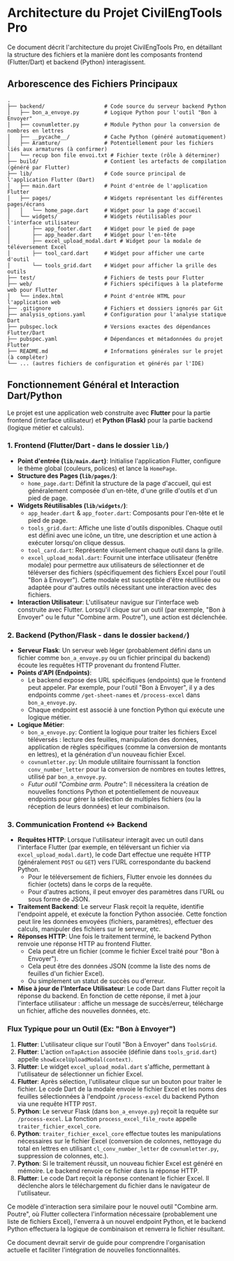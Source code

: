 # Architecture du Projet CivilEngTools Pro

Ce document décrit l'architecture du projet CivilEngTools Pro, en détaillant la structure des fichiers et la manière dont les composants frontend (Flutter/Dart) et backend (Python) interagissent.

## Arborescence des Fichiers Principaux

```
.
├── backend/                   # Code source du serveur backend Python
│   ├── bon_a_envoye.py        # Logique Python pour l'outil "Bon à Envoyer"
│   ├── covnumletter.py        # Module Python pour la conversion de nombres en lettres
│   ├── __pycache__/           # Cache Python (généré automatiquement)
│   ├── Aramture/              # Potentiellement pour les fichiers liés aux armatures (à confirmer)
│   └── recup bon file envoi.txt # Fichier texte (rôle à déterminer)
├── build/                     # Contient les artefacts de compilation (généré par Flutter)
├── lib/                       # Code source principal de l'application Flutter (Dart)
│   ├── main.dart              # Point d'entrée de l'application Flutter
│   ├── pages/                 # Widgets représentant les différentes pages/écrans
│   │   └── home_page.dart     # Widget pour la page d'accueil
│   └── widgets/               # Widgets réutilisables pour l'interface utilisateur
│       ├── app_footer.dart    # Widget pour le pied de page
│       ├── app_header.dart    # Widget pour l'en-tête
│       ├── excel_upload_modal.dart # Widget pour la modale de téléversement Excel
│       ├── tool_card.dart     # Widget pour afficher une carte d'outil
│       └── tools_grid.dart    # Widget pour afficher la grille des outils
├── test/                      # Fichiers de tests pour Flutter
├── web/                       # Fichiers spécifiques à la plateforme web pour Flutter
│   └── index.html             # Point d'entrée HTML pour l'application web
├── .gitignore                 # Fichiers et dossiers ignorés par Git
├── analysis_options.yaml      # Configuration pour l'analyse statique Dart
├── pubspec.lock               # Versions exactes des dépendances Flutter/Dart
├── pubspec.yaml               # Dépendances et métadonnées du projet Flutter
├── README.md                  # Informations générales sur le projet (à compléter)
└── ... (autres fichiers de configuration et générés par l'IDE)
```

## Fonctionnement Général et Interaction Dart/Python

Le projet est une application web construite avec **Flutter** pour la partie frontend (interface utilisateur) et **Python (Flask)** pour la partie backend (logique métier et calculs).

### 1. Frontend (Flutter/Dart - dans le dossier `lib/`)

*   **Point d'entrée (`lib/main.dart`)**: Initialise l'application Flutter, configure le thème global (couleurs, polices) et lance la `HomePage`.
*   **Structure des Pages (`lib/pages/`)**:
    *   `home_page.dart`: Définit la structure de la page d'accueil, qui est généralement composée d'un en-tête, d'une grille d'outils et d'un pied de page.
*   **Widgets Réutilisables (`lib/widgets/`)**:
    *   `app_header.dart` & `app_footer.dart`: Composants pour l'en-tête et le pied de page.
    *   `tools_grid.dart`: Affiche une liste d'outils disponibles. Chaque outil est défini avec une icône, un titre, une description et une action à exécuter lorsqu'on clique dessus.
    *   `tool_card.dart`: Représente visuellement chaque outil dans la grille.
    *   `excel_upload_modal.dart`: Fournit une interface utilisateur (fenêtre modale) pour permettre aux utilisateurs de sélectionner et de téléverser des fichiers (spécifiquement des fichiers Excel pour l'outil "Bon à Envoyer"). Cette modale est susceptible d'être réutilisée ou adaptée pour d'autres outils nécessitant une interaction avec des fichiers.
*   **Interaction Utilisateur**: L'utilisateur navigue sur l'interface web construite avec Flutter. Lorsqu'il clique sur un outil (par exemple, "Bon à Envoyer" ou le futur "Combine arm. Poutre"), une action est déclenchée.

### 2. Backend (Python/Flask - dans le dossier `backend/`)

*   **Serveur Flask**: Un serveur web léger (probablement défini dans un fichier comme `bon_a_envoye.py` ou un fichier principal du backend) écoute les requêtes HTTP provenant du frontend Flutter.
*   **Points d'API (Endpoints)**:
    *   Le backend expose des URL spécifiques (endpoints) que le frontend peut appeler. Par exemple, pour l'outil "Bon à Envoyer", il y a des endpoints comme `/get-sheet-names` et `/process-excel` dans `bon_a_envoye.py`.
    *   Chaque endpoint est associé à une fonction Python qui exécute une logique métier.
*   **Logique Métier**:
    *   `bon_a_envoye.py`: Contient la logique pour traiter les fichiers Excel téléversés : lecture des feuilles, manipulation des données, application de règles spécifiques (comme la conversion de montants en lettres), et la génération d'un nouveau fichier Excel.
    *   `covnumletter.py`: Un module utilitaire fournissant la fonction `conv_number_letter` pour la conversion de nombres en toutes lettres, utilisé par `bon_a_envoye.py`.
    *   *Futur outil "Combine arm. Poutre"*: Il nécessitera la création de nouvelles fonctions Python et potentiellement de nouveaux endpoints pour gérer la sélection de multiples fichiers (ou la réception de leurs données) et leur combinaison.

### 3. Communication Frontend <-> Backend

*   **Requêtes HTTP**: Lorsque l'utilisateur interagit avec un outil dans l'interface Flutter (par exemple, en téléversant un fichier via `excel_upload_modal.dart`), le code Dart effectue une requête HTTP (généralement `POST` ou `GET`) vers l'URL correspondante du backend Python.
    *   Pour le téléversement de fichiers, Flutter envoie les données du fichier (octets) dans le corps de la requête.
    *   Pour d'autres actions, il peut envoyer des paramètres dans l'URL ou sous forme de JSON.
*   **Traitement Backend**: Le serveur Flask reçoit la requête, identifie l'endpoint appelé, et exécute la fonction Python associée. Cette fonction peut lire les données envoyées (fichiers, paramètres), effectuer des calculs, manipuler des fichiers sur le serveur, etc.
*   **Réponses HTTP**: Une fois le traitement terminé, le backend Python renvoie une réponse HTTP au frontend Flutter.
    *   Cela peut être un fichier (comme le fichier Excel traité pour "Bon à Envoyer").
    *   Cela peut être des données JSON (comme la liste des noms de feuilles d'un fichier Excel).
    *   Ou simplement un statut de succès ou d'erreur.
*   **Mise à jour de l'Interface Utilisateur**: Le code Dart dans Flutter reçoit la réponse du backend. En fonction de cette réponse, il met à jour l'interface utilisateur : affiche un message de succès/erreur, télécharge un fichier, affiche des nouvelles données, etc.

### Flux Typique pour un Outil (Ex: "Bon à Envoyer")

1.  **Flutter**: L'utilisateur clique sur l'outil "Bon à Envoyer" dans `ToolsGrid`.
2.  **Flutter**: L'action `onTapAction` associée (définie dans `tools_grid.dart`) appelle `showExcelUploadModal(context)`.
3.  **Flutter**: Le widget `excel_upload_modal.dart` s'affiche, permettant à l'utilisateur de sélectionner un fichier Excel.
4.  **Flutter**: Après sélection, l'utilisateur clique sur un bouton pour traiter le fichier. Le code Dart de la modale envoie le fichier Excel et les noms des feuilles sélectionnées à l'endpoint `/process-excel` du backend Python via une requête HTTP `POST`.
5.  **Python**: Le serveur Flask (dans `bon_a_envoye.py`) reçoit la requête sur `/process-excel`. La fonction `process_excel_file_route` appelle `traiter_fichier_excel_core`.
6.  **Python**: `traiter_fichier_excel_core` effectue toutes les manipulations nécessaires sur le fichier Excel (conversion de colonnes, nettoyage du total en lettres en utilisant `cl_conv_number_letter` de `covnumletter.py`, suppression de colonnes, etc.).
7.  **Python**: Si le traitement réussit, un nouveau fichier Excel est généré en mémoire. Le backend renvoie ce fichier dans la réponse HTTP.
8.  **Flutter**: Le code Dart reçoit la réponse contenant le fichier Excel. Il déclenche alors le téléchargement du fichier dans le navigateur de l'utilisateur.

Ce modèle d'interaction sera similaire pour le nouvel outil "Combine arm. Poutre", où Flutter collectera l'information nécessaire (probablement une liste de fichiers Excel), l'enverra à un nouvel endpoint Python, et le backend Python effectuera la logique de combinaison et renverra le fichier résultant.

Ce document devrait servir de guide pour comprendre l'organisation actuelle et faciliter l'intégration de nouvelles fonctionnalités. 